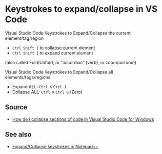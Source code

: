 ﻿# Keystrokes to expand/collapse in VS Code

Visual Studio Code Keystrokes to Expand/Collapse the current element/tag/region

* `Ctrl Shift [` to collapse current element
* `Ctrl Shift ]` to expand current element

(also called Fold/Unfold, or "accordian" (verb), or zoom/unzoom)

Visual Studio Code Keystrokes to Expand/Collapse all elements/tags/regions

 * Expand ALL: `Ctrl K` `Ctrl J`
 * Collapse ALL: `Ctrl K` `Ctrl 0` (Zero)

## Source

* [How do I collapse sections of code in Visual Studio Code for Windows](https://stackoverflow.com/a/30077543/49)


## See also

* [Expand/Collapse keystrokes in Notepad++](../notepad++/expand_collapse.md)